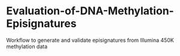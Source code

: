 # Evaluation-of-DNA-Methylation-Episignatures
Workflow to generate and validate episignatures from Illumina 450K methylation data
